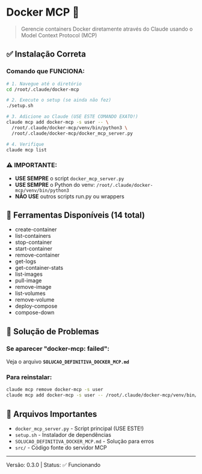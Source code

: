 # Docker MCP 🐳

> Gerencie containers Docker diretamente através do Claude usando o Model Context Protocol (MCP)

## ✅ Instalação Correta

### Comando que FUNCIONA:
```bash
# 1. Navegue até o diretório
cd /root/.claude/docker-mcp

# 2. Execute o setup (se ainda não fez)
./setup.sh

# 3. Adicione ao Claude (USE ESTE COMANDO EXATO!)
claude mcp add docker-mcp -s user -- \
  /root/.claude/docker-mcp/venv/bin/python3 \
  /root/.claude/docker-mcp/docker_mcp_server.py

# 4. Verifique
claude mcp list
```

### ⚠️ IMPORTANTE:
- **USE SEMPRE** o script `docker_mcp_server.py`
- **USE SEMPRE** o Python do venv: `/root/.claude/docker-mcp/venv/bin/python3`
- **NÃO USE** outros scripts run.py ou wrappers

## 🚀 Ferramentas Disponíveis (14 total)

- create-container
- list-containers
- stop-container
- start-container
- remove-container
- get-logs
- get-container-stats
- list-images
- pull-image
- remove-image
- list-volumes
- remove-volume
- deploy-compose
- compose-down

## 🔧 Solução de Problemas

### Se aparecer "docker-mcp: failed":
Veja o arquivo **`SOLUCAO_DEFINITIVA_DOCKER_MCP.md`**

### Para reinstalar:
```bash
claude mcp remove docker-mcp -s user
claude mcp add docker-mcp -s user -- /root/.claude/docker-mcp/venv/bin/python3 /root/.claude/docker-mcp/docker_mcp_server.py
```

## 📁 Arquivos Importantes

- `docker_mcp_server.py` - Script principal (USE ESTE!)
- `setup.sh` - Instalador de dependências
- `SOLUCAO_DEFINITIVA_DOCKER_MCP.md` - Solução para erros
- `src/` - Código fonte do servidor MCP

---
Versão: 0.3.0 | Status: ✅ Funcionando